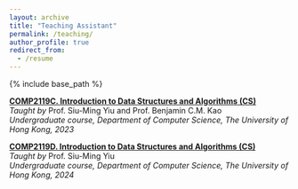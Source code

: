 ```yaml
---
layout: archive
title: "Teaching Assistant"
permalink: /teaching/
author_profile: true
redirect_from:
  - /resume
---
```


{% include base_path %}

[**COMP2119C. Introduction to Data Structures and Algorithms (CS)**](https://www.cs.hku.hk/index.php/programmes/course-offered?infile=2022/comp2119.html)
<br>
*Taught by* Prof. Siu-Ming Yiu and Prof. Benjamin C.M. Kao  
*Undergraduate course, Department of Computer Science, The University of Hong Kong, 2023*


[**COMP2119D. Introduction to Data Structures and Algorithms (CS)**](https://www.cs.hku.hk/index.php/programmes/course-offered?infile=2023/comp2119.html)
<br>
*Taught by* Prof. Siu-Ming Yiu <br> 
*Undergraduate course, Department of Computer Science, The University of Hong Kong, 2024*
